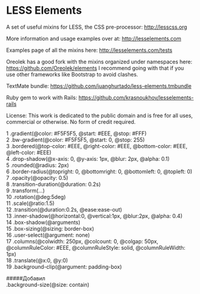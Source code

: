 LESS Elements
=============

A set of useful mixins for LESS, the CSS pre-processor: <http://lesscss.org>

More information and usage examples over at: <http://lesselements.com>

Examples page of all the mixins here: <http://lesselements.com/tests>

Oreolek has a good fork with the mixins organized under namespaces here: https://github.com/Oreolek/elements 
I recommend going with that if you use other frameworks like Bootstrap to avoid clashes.

TextMate bundle: <https://github.com/juanghurtado/less-elements.tmbundle>

Ruby gem to work with Rails: <https://github.com/krasnoukhov/lesselements-rails> 

License: This work is dedicated to the public domain and is free for all uses, commercial or otherwise. No form of credit required.

1 .gradient(@color: #F5F5F5, @start: #EEE, @stop: #FFF)    
2 .bw-gradient(@color: #F5F5F5, @start: 0, @stop: 255)    
3 .bordered(@top-color: #EEE, @right-color: #EEE, @bottom-color: #EEE, @left-color: #EEE)     
4 .drop-shadow(@x-axis: 0, @y-axis: 1px, @blur: 2px, @alpha: 0.1)    
5 .rounded(@radius: 2px)    
6 .border-radius(@topright: 0, @bottomright: 0, @bottomleft: 0, @topleft: 0)    
7 .opacity(@opacity: 0.5)    
8 .transition-duration(@duration: 0.2s)     
9 .transform(...)     
10 .rotation(@deg:5deg)    
11 .scale(@ratio:1.5)    
12 .transition(@duration:0.2s, @ease:ease-out)    
13 .inner-shadow(@horizontal:0, @vertical:1px, @blur:2px, @alpha: 0.4)     
14 .box-shadow(@arguments)     
15 .box-sizing(@sizing: border-box)    
16 .user-select(@argument: none)    
17 .columns(@colwidth: 250px, @colcount: 0, @colgap: 50px, @columnRuleColor: #EEE, @columnRuleStyle: solid, @columnRuleWidth: 1px)    
18 .translate(@x:0, @y:0)     
19 .background-clip(@argument: padding-box)    

#####Добавил     
.background-size(@size: contain)    